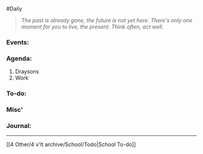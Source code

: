 #Daily
>*The past is already gone, the future is not yet here. There's only one moment for you to live, the present.*
>*Think often, act well.*
### Events:

### Agenda:
1. Draysons
2. Work
### To-do:

### Misc'

### Journal:

---
[[4 Other/4 v'lt archive/School/Todo|School To-do]]